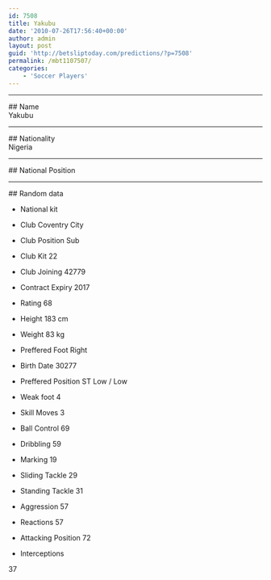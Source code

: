 ```yaml
---
id: 7508
title: Yakubu
date: '2010-07-26T17:56:40+00:00'
author: admin
layout: post
guid: 'http://betsliptoday.com/predictions/?p=7508'
permalink: /mbt1107507/
categories:
    - 'Soccer Players'
---
```


- - - - - -

\## Name  
 Yakubu

- - - - - -

\## Nationality  
 Nigeria

- - - - - -

\## National Position

- - - - - -

\## Random data

- National kit
- Club
 Coventry City

- Club Position
 Sub

- Club Kit
 22

- Club Joining
 42779

- Contract Expiry
 2017

- Rating
 68

- Height
 183 cm

- Weight
 83 kg

- Preffered Foot
 Right

- Birth Date
 30277

- Preffered Position
 ST Low / Low

- Weak foot
 4

- Skill Moves
 3

- Ball Control
 69

- Dribbling
 59

- Marking
 19

- Sliding Tackle
 29

- Standing Tackle
 31

- Aggression
 57

- Reactions
 57

- Attacking Position
 72

- Interceptions

 37